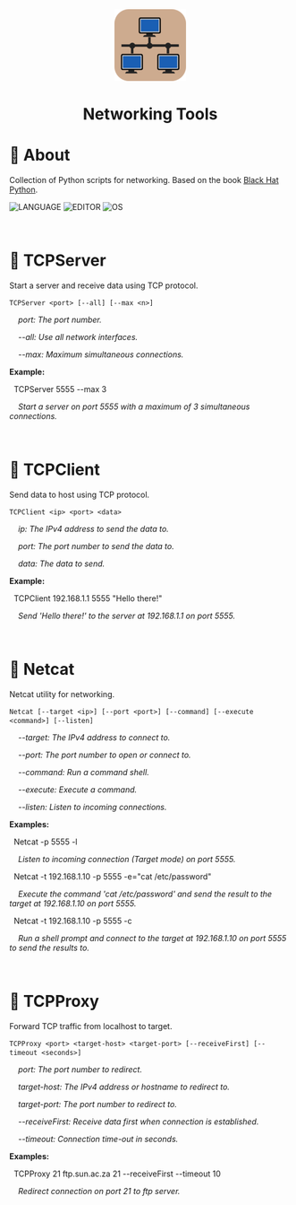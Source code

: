 <div align="center">
    <img src="logo.png" alt="Networking Tools">
</div>

<h1 align="center">Networking Tools</h1>

# 🤔 About

Collection of Python scripts for networking.
Based on the book [Black Hat Python](https://nostarch.com/black-hat-python2E).

![LANGUAGE](https://img.shields.io/badge/python-royalblue?style=for-the-badge&logo=python&logoColor=white)
![EDITOR](https://img.shields.io/badge/vscode-coral?style=for-the-badge&logo=visual-studio-code&logoColor=white)
![OS](https://img.shields.io/badge/linux-yellowgreen?style=for-the-badge&logo=linux&logoColor=white)

<br>

# 📝 TCPServer

Start a server and receive data using TCP protocol.

```
TCPServer <port> [--all] [--max <n>]
```

&nbsp;&nbsp;&nbsp;&nbsp;_port: The port number._

&nbsp;&nbsp;&nbsp;&nbsp;_--all: Use all network interfaces._

&nbsp;&nbsp;&nbsp;&nbsp;_--max: Maximum simultaneous connections._

__Example:__

&nbsp;&nbsp;TCPServer 5555 --max 3

&nbsp;&nbsp;&nbsp;&nbsp;_Start a server on port 5555 with a maximum of 3 simultaneous connections._

<br>

# 📝 TCPClient

Send data to host using TCP protocol.

```
TCPClient <ip> <port> <data>
```

&nbsp;&nbsp;&nbsp;&nbsp;_ip: The IPv4 address to send the data to._

&nbsp;&nbsp;&nbsp;&nbsp;_port: The port number to send the data to._

&nbsp;&nbsp;&nbsp;&nbsp;_data: The data to send._

__Example:__

&nbsp;&nbsp;TCPClient 192.168.1.1 5555 "Hello there!"

&nbsp;&nbsp;&nbsp;&nbsp;_Send 'Hello there!' to the server at 192.168.1.1 on port 5555._

<br>

# 📝 Netcat

Netcat utility for networking.

```
Netcat [--target <ip>] [--port <port>] [--command] [--execute <command>] [--listen]
```

&nbsp;&nbsp;&nbsp;&nbsp;_--target: The IPv4 address to connect to._

&nbsp;&nbsp;&nbsp;&nbsp;_--port: The port number to open or connect to._

&nbsp;&nbsp;&nbsp;&nbsp;_--command: Run a command shell._

&nbsp;&nbsp;&nbsp;&nbsp;_--execute: Execute a command._

&nbsp;&nbsp;&nbsp;&nbsp;_--listen: Listen to incoming connections._

__Examples:__

&nbsp;&nbsp;Netcat -p 5555 -l

&nbsp;&nbsp;&nbsp;&nbsp;_Listen to incoming connection (Target mode) on port 5555._

&nbsp;&nbsp;Netcat -t 192.168.1.10 -p 5555 -e="cat /etc/password"

&nbsp;&nbsp;&nbsp;&nbsp;_Execute the command 'cat /etc/password' and send the result to the target at 192.168.1.10 on port 5555._

&nbsp;&nbsp;Netcat -t 192.168.1.10 -p 5555 -c

&nbsp;&nbsp;&nbsp;&nbsp;_Run a shell prompt and connect to the target at 192.168.1.10 on port 5555 to send the results to._

<br>

# 📝 TCPProxy

Forward TCP traffic from localhost to target.

```
TCPProxy <port> <target-host> <target-port> [--receiveFirst] [--timeout <seconds>]
```

&nbsp;&nbsp;&nbsp;&nbsp;_port: The port number to redirect._

&nbsp;&nbsp;&nbsp;&nbsp;_target-host: The IPv4 address or hostname to redirect to._

&nbsp;&nbsp;&nbsp;&nbsp;_target-port: The port number to redirect to._

&nbsp;&nbsp;&nbsp;&nbsp;_--receiveFirst: Receive data first when connection is established._

&nbsp;&nbsp;&nbsp;&nbsp;_--timeout: Connection time-out in seconds._

__Examples:__

&nbsp;&nbsp;TCPProxy 21 ftp.sun.ac.za 21 --receiveFirst --timeout 10

&nbsp;&nbsp;&nbsp;&nbsp;_Redirect connection on port 21 to ftp server._
